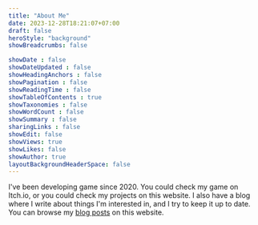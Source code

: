 ```yaml
---
title: "About Me"
date: 2023-12-28T18:21:07+07:00
draft: false
heroStyle: "background"
showBreadcrumbs: false

showDate : false
showDateUpdated : false
showHeadingAnchors : false
showPagination : false
showReadingTime : false
showTableOfContents : true
showTaxonomies : false 
showWordCount : false
showSummary : false
sharingLinks : false
showEdit: false
showViews: true
showLikes: false
showAuthor: true
layoutBackgroundHeaderSpace: false
---
```

I've been developing game since 2020. You could check my game on Itch.io, or you could check my projects on this website. I also have a blog where I write about things I'm interested in, and I try to keep it up to date.
You can browse my [blog posts](/posts/) on this website.
